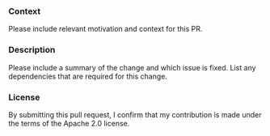 ### Context 

Please include relevant motivation and context for this PR.


### Description

Please include a summary of the change and which issue is fixed. List any dependencies that are required for this change.


### License

By submitting this pull request, I confirm that my contribution is made under the terms of the Apache 2.0 license.
